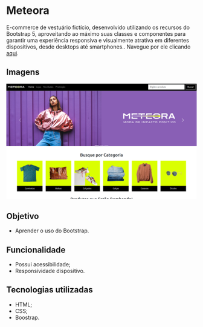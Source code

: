 # Meteora

E-commerce de vestuário fictício, desenvolvido utilizando os recursos do Bootstrap 5, aproveitando ao máximo suas classes e componentes para garantir uma experiência responsiva e visualmente atrativa em diferentes dispositivos, desde desktops até smartphones.. Navegue por ele clicando [aqui](https://meteora-mariag.netlify.app/). 

## Imagens
![Prévia do site](./assets/Previa-site.png)

## Objetivo

- Aprender o uso do Bootstrap.

## Funcionalidade

- Possui acessibilidade;
- Responsividade dispositivo.

## Tecnologias utilizadas

* HTML;
* CSS;
* Boostrap.
